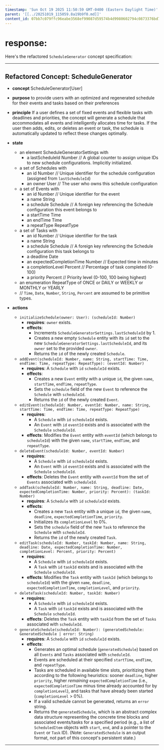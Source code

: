 ```yaml
---
timestamp: 'Sun Oct 19 2025 11:50:59 GMT-0400 (Eastern Daylight Time)'
parent: '[[../20251019_115059.8a19b9f0.md]]'
content_id: 07bb7c079ffc96eabe3568ef99087d59574b4d9980602794c0873376bd7852b1
---
```


# response:

Here's the refactored `ScheduleGenerator` concept specification:

***

## Refactored Concept: ScheduleGenerator

* **concept** ScheduleGenerator\[User]

* **purpose** to provide users with an optimized and regenerated schedule for their events and tasks based on their preferences

* **principle** If a user defines a set of fixed events and flexible tasks with deadlines and priorities, the concept will generate a schedule that accommodates all events and intelligently allocates time for tasks. If the user then adds, edits, or deletes an event or task, the schedule is automatically updated to reflect these changes optimally.

* **state**
  * an element ScheduleGeneratorSettings with
    * a lastScheduleId Number // A global counter to assign unique IDs to new schedule configurations. Implicitly initialized.
  * a set of Schedules with
    * an id Number // Unique identifier for the schedule configuration (assigned from `lastScheduleId`)
    * an owner User // The user who owns this schedule configuration
  * a set of Events with
    * an id Number // Unique identifier for the event
    * a name String
    * a schedule Schedule // A foreign key referencing the Schedule configuration this event belongs to
    * a startTime Time
    * an endTime Time
    * a repeatType RepeatType
  * a set of Tasks with
    * an id Number // Unique identifier for the task
    * a name String
    * a schedule Schedule // A foreign key referencing the Schedule configuration this task belongs to
    * a deadline Date
    * an expectedCompletionTime Number // Expected time in minutes
    * a completionLevel Percent // Percentage of task completed (0-100)
    * a priority Percent // Priority level (0-100, 100 being highest)
  * an enumeration RepeatType of ONCE or DAILY or WEEKLY or MONTHLY or YEARLY
  * // `Time`, `Date`, `Number`, `String`, `Percent` are assumed to be primitive types.

* **actions**
  * `initializeSchedule(owner: User): (scheduleId: Number)`
    * **requires**: `owner` exists.
    * **effects**:
      * Increments `ScheduleGeneratorSettings.lastScheduleId` by 1.
      * Creates a new empty `Schedule` entity with its `id` set to the new `ScheduleGeneratorSettings.lastScheduleId`, and its `owner` set to the provided `owner`.
      * Returns the `id` of the newly created `Schedule`.
  * `addEvent(scheduleId: Number, name: String, startTime: Time, endTime: Time, repeatType: RepeatType): (eventId: Number)`
    * **requires**: A `Schedule` with `id` `scheduleId` exists.
    * **effects**:
      * Creates a new `Event` entity with a unique `id`, the given `name`, `startTime`, `endTime`, `repeatType`.
      * Sets the `schedule` field of the new `Event` to reference the `Schedule` with `scheduleId`.
      * Returns the `id` of the newly created `Event`.
  * `editEvent(scheduleId: Number, eventId: Number, name: String, startTime: Time, endTime: Time, repeatType: RepeatType)`
    * **requires**:
      * A `Schedule` with `id` `scheduleId` exists.
      * An `Event` with `id` `eventId` exists and is associated with the `Schedule` `scheduleId`.
    * **effects**: Modifies the `Event` entity with `eventId` (which belongs to `scheduleId`) with the given `name`, `startTime`, `endTime`, and `repeatType`.
  * `deleteEvent(scheduleId: Number, eventId: Number)`
    * **requires**:
      * A `Schedule` with `id` `scheduleId` exists.
      * An `Event` with `id` `eventId` exists and is associated with the `Schedule` `scheduleId`.
    * **effects**: Deletes the `Event` entity with `eventId` from the set of `Events` associated with `scheduleId`.
  * `addTask(scheduleId: Number, name: String, deadline: Date, expectedCompletionTime: Number, priority: Percent): (taskId: Number)`
    * **requires**: A `Schedule` with `id` `scheduleId` exists.
    * **effects**:
      * Creates a new `Task` entity with a unique `id`, the given `name`, `deadline`, `expectedCompletionTime`, `priority`.
      * Initializes its `completionLevel` to 0%.
      * Sets the `schedule` field of the new `Task` to reference the `Schedule` with `scheduleId`.
      * Returns the `id` of the newly created `Task`.
  * `editTask(scheduleId: Number, taskId: Number, name: String, deadline: Date, expectedCompletionTime: Number, completionLevel: Percent, priority: Percent)`
    * **requires**:
      * A `Schedule` with `id` `scheduleId` exists.
      * A `Task` with `id` `taskId` exists and is associated with the `Schedule` `scheduleId`.
    * **effects**: Modifies the `Task` entity with `taskId` (which belongs to `scheduleId`) with the given `name`, `deadline`, `expectedCompletionTime`, `completionLevel`, and `priority`.
  * `deleteTask(scheduleId: Number, taskId: Number)`
    * **requires**:
      * A `Schedule` with `id` `scheduleId` exists.
      * A `Task` with `id` `taskId` exists and is associated with the `Schedule` `scheduleId`.
    * **effects**: Deletes the `Task` entity with `taskId` from the set of `Tasks` associated with `scheduleId`.
  * `generateSchedule(scheduleId: Number): (generatedSchedule: GeneratedSchedule | error: String)`
    * **requires**: A `Schedule` with `id` `scheduleId` exists.
    * **effects**:
      * Generates an optimal schedule (`generatedSchedule`) based on all `Events` and `Tasks` associated with `scheduleId`.
      * Events are scheduled at their specified `startTime`, `endTime`, and `repeatType`.
      * Tasks are scheduled in available time slots, prioritizing them according to the following heuristics: sooner `deadline`, higher `priority`, higher *remaining* `expectedCompletionTime` (i.e., `expectedCompletionTime` minus time already accounted for by `completionLevel`), and tasks that have already been started (`completionLevel` > 0%).
      * If a valid schedule cannot be generated, returns an `error` string.
      * Returns the `generatedSchedule`, which is an abstract complex data structure representing the concrete time blocks and associated events/tasks for a specified period (e.g., a list of `ScheduledItem` objects with `start`, `end`, and a pointer to the `Event` or `Task` ID). (Note: `GeneratedSchedule` is an output format, not part of this concept's persistent state.)

***
